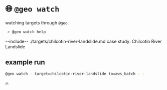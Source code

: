 # 🌐 `@geo watch`

watching targets through `@geo`.

```bash
 > @geo watch help
```

--include-- ./targets/chilcotin-river-landslide.md case study: Chilcotin River Landslide

## example run

```bash
@geo watch - target=chilcotin-river-landslide to=aws_batch - -
```

🔥